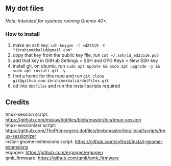 
## My dot files

*Note: Intended for systmes running Gnome 40+.*

### How to install
1. make an ssh key: `ssh-keygen -t ed25519 -C "ibrahimmkhalid@gmail.com"`
2. copy that key from the public key file, run `cat ~/.ssh/id_ed25519.pub`
3. add that key in GitHub Settings > SSH and GPG Keys > New SSH key
4. install git. on ubuntu, run `sudo apt update && sudo apt upgrade -y && sudo apt install git -y`
5. find a home for this repo and run `git clone git@github.com:ibrahimmkhalid/dotFiles.git`
6. cd into `dotFiles` and run the install scripts required

## Credits 
tmux-session script: https://github.com/mislav/dotfiles/blob/master/bin/tmux-session  
tmux-sessionizer script: https://github.com/ThePrimeagen/.dotfiles/blob/master/bin/.local/scripts/tmux-sessionizer  
install-gnome-extensions script: https://github.com/cyfrost/install-gnome-extensions  
ergogen: https://github.com/ergogen/ergogen  
qmk_firmware: https://github.com/qmk/qmk_firmware  
